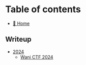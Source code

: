 # Table of contents

* [👋 Home](README.md)

## Writeup

* [2024](writeup/2024/README.md)
  * [Wani CTF 2024](writeup/2024/wani-ctf-2024.md)
